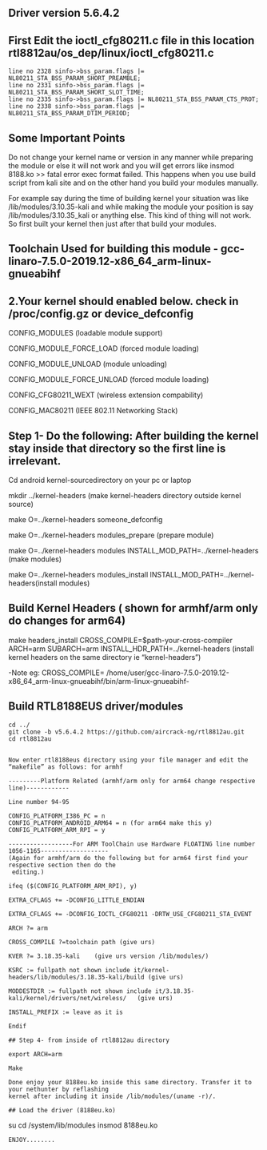 ## Driver version 5.6.4.2

## First Edit the ioctl_cfg80211.c file in this location rtl8812au/os_dep/linux/ioctl_cfg80211.c

    line no 2328 sinfo->bss_param.flags |= NL80211_STA_BSS_PARAM_SHORT_PREAMBLE;
    line no 2331 sinfo->bss_param.flags |= NL80211_STA_BSS_PARAM_SHORT_SLOT_TIME;
    line no 2335 sinfo->bss_param.flags |= NL80211_STA_BSS_PARAM_CTS_PROT;
    line no 2338 sinfo->bss_param.flags |= NL80211_STA_BSS_PARAM_DTIM_PERIOD;


## Some Important Points

Do not change your kernel name or version in any manner while preparing the module or else it will not work and you will get errors like insmod 8188.ko >> fatal error exec format failed. This happens when you use build script from kali site and on the other hand you build your modules manually.

For example say during the time of building kernel your situation was like /lib/modules/3.10.35-kali and while making the module your position is say /lib/modules/3.10.35_kali or anything else. This kind of thing will not work. So first built your kernel then just after that build your modules.


## Toolchain Used for building this module - gcc-linaro-7.5.0-2019.12-x86_64_arm-linux-gnueabihf

## 2.Your kernel should enabled below. check in /proc/config.gz or device_defconfig

CONFIG_MODULES (loadable module support)

CONFIG_MODULE_FORCE_LOAD (forced module loading)

CONFIG_MODULE_UNLOAD (module unloading)

CONFIG_MODULE_FORCE_UNLOAD (forced module loading)

CONFIG_CFG80211_WEXT (wireless extension compability)

CONFIG_MAC80211 (IEEE 802.11 Networking Stack)


## Step 1- Do the following: After building the kernel stay inside that directory so the first line is irrelevant.


Cd android kernel-sourcedirectory on your pc or laptop

mkdir ../kernel-headers (make kernel-headers directory outside kernel source)

make O=../kernel-headers someone_defconfig

make O=../kernel-headers modules_prepare (prepare module)

make O=../kernel-headers modules INSTALL_MOD_PATH=../kernel-headers (make modules)

make O=../kernel-headers modules_install INSTALL_MOD_PATH=../kernel-headers(install modules)



## Build Kernel Headers ( shown for armhf/arm only do changes for arm64)

make headers_install CROSS_COMPILE=$path-your-cross-compiler ARCH=arm SUBARCH=arm INSTALL_HDR_PATH=../kernel-headers (install kernel headers on the same directory ie “kernel-headers”)

-Note eg: CROSS_COMPILE= /home/user/gcc-linaro-7.5.0-2019.12-x86_64_arm-linux-gnueabihf/bin/arm-linux-gnueabihf-


## Build RTL8188EUS driver/modules

```
cd ../
git clone -b v5.6.4.2 https://github.com/aircrack-ng/rtl8812au.git
cd rtl8812au


Now enter rtl8188eus directory using your file manager and edit the “makefile” as follows: for armhf

---------Platform Related (armhf/arm only for arm64 change respective line)------------

Line number 94-95

CONFIG_PLATFORM_I386_PC = n
CONFIG_PLATFORM_ANDROID_ARM64 = n (for arm64 make this y)
CONFIG_PLATFORM_ARM_RPI = y

------------------For ARM ToolChain use Hardware FLOATING line number 1056-1165-------------------
(Again for armhf/arm do the following but for arm64 first find your respective section then do the
 editing.)

ifeq ($(CONFIG_PLATFORM_ARM_RPI), y)

EXTRA_CFLAGS += -DCONFIG_LITTLE_ENDIAN

EXTRA_CFLAGS += -DCONFIG_IOCTL_CFG80211 -DRTW_USE_CFG80211_STA_EVENT

ARCH ?= arm

CROSS_COMPILE ?=toolchain path (give urs)

KVER ?= 3.18.35-kali	(give urs version /lib/modules/)

KSRC := fullpath not shown include it/kernel-headers/lib/modules/3.18.35-kali/build	(give urs)

MODDESTDIR := fullpath not shown include it/3.18.35-kali/kernel/drivers/net/wireless/	(give urs)

INSTALL_PREFIX := leave as it is

Endif

## Step 4- from inside of rtl8812au directory 

export ARCH=arm

Make

Done enjoy your 8188eu.ko inside this same directory. Transfer it to your nethunter by reflashing
kernel after including it inside /lib/modules/(uname -r)/. 

## Load the driver (8188eu.ko)
```
su
cd /system/lib/modules
insmod 8188eu.ko
```
ENJOY........
